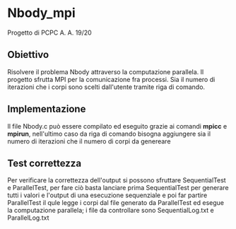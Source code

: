 # Nbody_mpi
Progetto di PCPC A. A. 19/20
## Obiettivo
Risolvere il problema Nbody attraverso la computazione parallela. Il progetto sfrutta MPI per la comunicazione fra processi.
Sia il numero di iterazioni che i corpi sono scelti dall'utente tramite riga di comando.
## Implementazione
Il file Nbody.c può essere compilato ed eseguito grazie ai comandi **mpicc** e **mpirun**, nell'ultimo caso da riga di comando bisogna aggiungere sia il numero di iterazioni che il numero di corpi da genereare
## Test correttezza
Per verificare la correttezza dell'output si possono sfruttare SequentialTest e ParallelTest, per fare ciò basta lanciare prima SequentialTest per generare tutti i valori e l'output di una esecuzione sequenziale e poi far partire ParallelTest il qule legge i corpi dal file generato da ParallelTest ed esegue la computazione parallela; i file da controllare sono SequentialLog.txt e ParallelLog.txt
